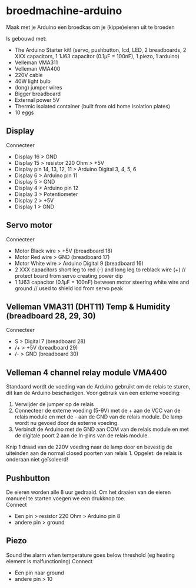 # broedmachine-arduino
Maak met je Arduino een broedkas om je (kippe)eieren uit te broeden

Is gebouwd met:
  + The Arduino Starter kit! (servo, pushbutton, lcd, LED, 2 breadboards, 2 XXX capacitors, 1 1J63 capacitor (0.1µF = 100nF), 1 piezo, 1 arduino)
  + Velleman VMA311
  + Velleman VMA400
  + 220V cable
  + 40W light bulb
  + (long) jumper wires
  + Bigger breadboard
  + External power 5V
  + Thermic isolated container (built from old home isolation plates)
  + 10 eggs

Display
-------
Connecteer
  + Display 16 > GND
  + Display 15 > resistor 220 Ohm > +5V
  + Display pin 14, 13, 12, 11 > Arduino Digital 3, 4, 5, 6
  + Display 6  > Arduino pin 11
  + Display 5  > GND
  + Display 4  > Arduino pin 12
  + Display 3  > Potentiometer
  + Display 2  > +5V
  + Display 1  > GND

Servo motor
-----------
Connecteer
  + Motor Black wire > +5V (breadboard 18)
  + Motor Red wire   > GND (breadboard 17)
  + Motor White wire > Arduino Digital 9 (breadboard 16)
  + 2 XXX capacitors short leg to red (-) and long leg to reblack wire (+)         // protect board from servo creating power dip
  + 1 1J63 capacitor (0.1µF = 100nF) between motor steering white wire and ground  // used to shield lcd from servo peak

Velleman VMA311 (DHT11) Temp & Humidity (breadboard 28, 29, 30)
---------------------------------------
Connecteer
  + S > Digital 7 (breadboard 28)
  + /+ > +5V       (breadboard 29)
  + /- > GND       (breadboard 30)

Velleman 4 channel relay module VMA400
---------------------------------------
Standaard wordt de voeding van de Arduino gebruikt om de relais te sturen, dit kan de Arduino beschadigen. Voor gebruik van een externe voeding:
  1. Verwijder de jumper op de relais
  2. Connecteer de externe voeding (5-9V) met de + aan de VCC van de relais module en met de - aan de GND van de relais module. De lamp wordt nu gevoed door de externe voeding.
  3. Verbindt de Arduino  met de GND aan COM van de relais module en met de digitale poort 2 aan de In-pins van de relais module.

Knip 1 draad van de 220V voeding naar de lamp door en bevestig de uiteinden aan de normal closed poorten van relais 1. Opgelet: de relais is onderaan niet geïsoleerd!

Pushbutton
----------
De eieren worden alle 8 uur gedraaid. Om het draaien van de eieren manueel te starten voegen we een drukknop toe.<br>
Connect
  + Een pin > resistor 220 Ohm > Arduino pin 8
  + andere pin > ground

Piezo
-----
Sound the alarm when temperature goes below threshold (eg heating element is malfunctioning)
Connect
  + Een pin naar ground
  + andere pin > 10
